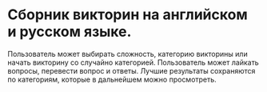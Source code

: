 # Сборник викторин на английском и русском языке. 
Пользователь может выбирать сложность, категорию викторины или начать викторину со случайно категорией. 
Пользователь может лайкать вопросы, перевести вопрос и ответы. 
Лучшие результаты сохраняются по категориям, которые в дальнейшем можно просмотреть.
